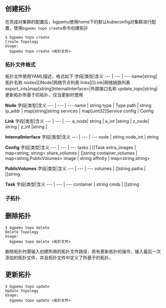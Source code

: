 ## 创建拓扑

在完成对集群的配置后，bgpemu使用home下的默认kubeconfig对集群进行配置，使用`bgpemu topo create`命令创建拓扑
```
$ bgpemu topo create
Create Topology
Usage:
  bgpemu topo create <拓扑文件>
```
###  拓扑文件格式
拓扑文件使用YAML描述，格式如下
字段|类型|含义
--- | --- | ---
name|string|拓扑名称
nodes|[]Node|网络节点列表
links|[]Link|网络链路列表
export_ints|map[string]InternalInterface>|外部接口名称
update_topo|string|更新拓扑所基于的拓扑，仅当更新时使用

**Node**
字段|类型|含义
--- | --- | ---
name | string
type | Type
path | string
ip_addr | map[string]string
services | map[uint32]Service
config | Config

**Link**
字段|类型|含义
--- | --- | ---
a_node| string | 
a_int |string |
z_node| string |
z_int |string |

**InternalInterface**
字段|类型|含义
--- | --- | ---
node | string
node_int | string

**Config**
字段|类型|含义
--- | --- | ---
tasks | []Task
extra_images | map<string, string>
share_volumes | []string
container_volumes | map<string,PublicVolumes>
image | string
affinity | map<string,string>

**PublicVolumes**
字段|类型|含义
--- | --- | ---
volumes | []string
paths | []string

**Task**
字段|类型|含义
--- | --- | ---
container | string
cmds | []string

### 子拓扑

## 删除拓扑
```
$ bgpemu topo delete
Delete Topology
Usage:
  bgpemu topo delete <拓扑文件>
```
删除拓扑时需输入创建所用的拓扑文件路径，若有更新拓扑的操作，输入最后一次添加的拓扑文件，并且拓扑文件中定义了所基于的拓扑。
## 更新拓扑
```
$ bgpemu topo update
Update Topology
Usage:
  bgpemu topo update <拓扑文件>
```

